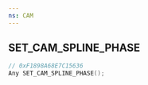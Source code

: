 ```yaml
---
ns: CAM
---
```

## SET_CAM_SPLINE_PHASE

```c
// 0xF1898A68E7C15636
Any SET_CAM_SPLINE_PHASE();
```

